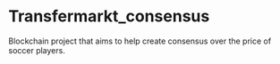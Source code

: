 # Transfermarkt_consensus
Blockchain project that aims to help create consensus over the price of soccer players.
